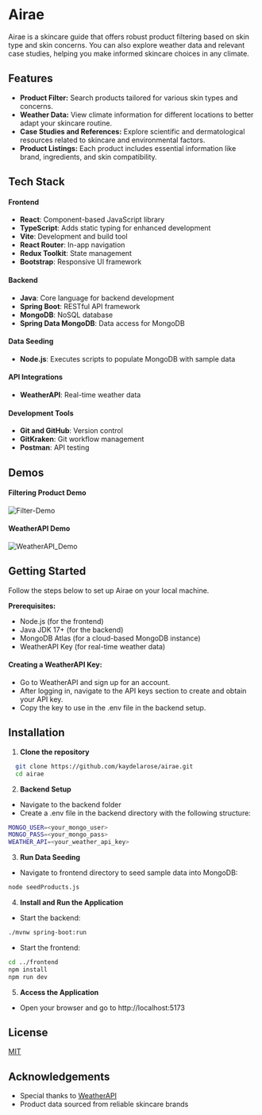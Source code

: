 # Airae

Airae is a skincare guide that offers robust product filtering based on skin type and skin concerns. You can also explore weather data and relevant case studies, helping you make informed skincare choices in any climate.

## Features

- **Product Filter:** Search products tailored for various skin types and concerns.
- **Weather Data:** View climate information for different locations to better adapt your skincare routine.
- **Case Studies and References:** Explore scientific and dermatological resources related to skincare and environmental factors.
- **Product Listings:** Each product includes essential information like brand, ingredients, and skin compatibility.

## Tech Stack

#### Frontend
- **React**: Component-based JavaScript library
- **TypeScript**: Adds static typing for enhanced development
- **Vite**: Development and build tool
- **React Router**: In-app navigation
- **Redux Toolkit**: State management
- **Bootstrap**: Responsive UI framework

#### Backend
- **Java**: Core language for backend development
- **Spring Boot**: RESTful API framework
- **MongoDB**: NoSQL database
- **Spring Data MongoDB**: Data access for MongoDB

#### Data Seeding
- **Node.js**: Executes scripts to populate MongoDB with sample data

#### API Integrations
- **WeatherAPI**: Real-time weather data

#### Development Tools
- **Git and GitHub**: Version control
- **GitKraken**: Git workflow management
- **Postman**: API testing

## Demos

#### Filtering Product Demo
![Filter-Demo](https://github.com/user-attachments/assets/89dde28e-1f44-407f-8d57-a49d59e0a56b)

#### WeatherAPI Demo
![WeatherAPI_Demo](https://github.com/user-attachments/assets/2a5df2b2-05d9-4cf6-a69d-0fb5a9a7a65a)


## Getting Started

Follow the steps below to set up Airae on your local machine.

**Prerequisites:**
- Node.js (for the frontend)
- Java JDK 17+ (for the backend)
- MongoDB Atlas (for a cloud-based MongoDB instance)
- WeatherAPI Key (for real-time weather data)

#### Creating a WeatherAPI Key:
- Go to WeatherAPI and sign up for an account.
- After logging in, navigate to the API keys section to create and obtain your API key.
- Copy the key to use in the .env file in the backend setup.

## Installation

1. **Clone the repository**
```bash
  git clone https://github.com/kaydelarose/airae.git
  cd airae
```

2. **Backend Setup**
- Navigate to the backend folder
- Create a .env file in the backend directory with the following structure:
```bash
MONGO_USER=<your_mongo_user>
MONGO_PASS=<your_mongo_pass>
WEATHER_API=<your_weather_api_key>
```

3. **Run Data Seeding**
- Navigate to frontend directory to seed sample data into MongoDB:
```bash
node seedProducts.js
```

4. **Install and Run the Application**
- Start the backend:
```bash
./mvnw spring-boot:run
```
- Start the frontend:
```bash
cd ../frontend
npm install
npm run dev
```

5. **Access the Application**
- Open your browser and go to http://localhost:5173


## License

[MIT](https://choosealicense.com/licenses/mit/)

## Acknowledgements

 - Special thanks to [WeatherAPI](https://www.weatherapi.com/)
 - Product data sourced from reliable skincare brands
